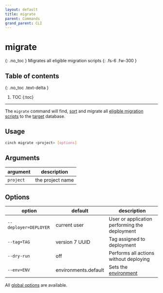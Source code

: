 ```yaml
---
layout: default
title: migrate
parent: Commands
grand_parent: CLI
---
```


# migrate
{: .no_toc }
Migrates all eligible migration scripts
{: .fs-6 .fw-300 }

## Table of contents
{: .no_toc .text-delta }

1. TOC
{:toc}
----

The `migrate` command will find, [sort](/workflows/migrate.html#sorting) and migrate all 
[eligible migration scripts](/concepts/migration-store.html#eligibility) to the [target](/concepts/target.html) database.

## Usage
```bash
cinch migrate <project> [options]
```

## Arguments

| argument  | description      |
|-----------|------------------|
| `project` | the project name |

## Options

| option                | default              | description                                        |
|-----------------------|----------------------|----------------------------------------------------|
| `--deployer=DEPLOYER` | current user         | User or application performing the deployment      |
| `--tag=TAG`           | version 7 UUID       | Tag assigned to deployment                         |
| `--dry-run`           | off                  | Performs all actions without deploying             |
| `--env=ENV`           | environments.default | Sets the [environment](/concepts/environment.html) |

All [global options](/cli/usage.html#global-options) are available.